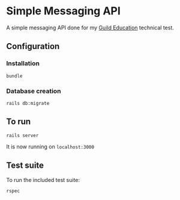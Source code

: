 # Simple Messaging API

A simple messaging API done for my [Guild Education] technical test.

[Guild Education]: https://www.guildeducation.com/

## Configuration

### Installation

```
bundle
```

### Database creation

```
rails db:migrate
```

## To run

```
rails server
```

It is now running on `localhost:3000`

## Test suite

To run the included test suite:

```
rspec
```
